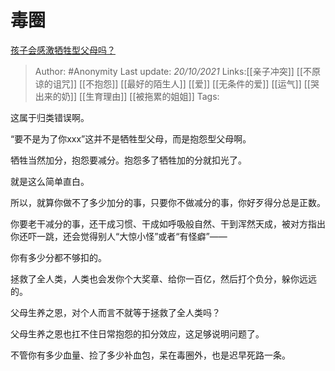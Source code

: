 # 毒圈
[孩子会感激牺牲型父母吗？](https://www.zhihu.com/question/484341697/answer/2178860390)

> Author: #Anonymity
> Last update: *20/10/2021*
> Links:[[亲子冲突]] [[不原谅的诅咒]] [[不抱怨]] [[最好的陌生人]] [[爱]] [[无条件的爱]] [[运气]] [[哭出来的奶]] [[生育理由]] [[被拖累的姐姐]]
> Tags:

这属于归类错误啊。

“要不是为了你xxx”这并不是牺牲型父母，而是抱怨型父母啊。

牺牲当然加分，抱怨要减分。抱怨多了牺牲加的分就扣光了。

就是这么简单直白。

所以，就算你做不了多少加分的事，只要你不做减分的事，你好歹得分总是正数。

你要老干减分的事，还干成习惯、干成如呼吸般自然、干到浑然天成，被对方指出你还吓一跳，还会觉得别人“大惊小怪”或者“有怪癖”——

你有多少分都不够扣的。

拯救了全人类，人类也会发你个大奖章、给你一百亿，然后打个负分，躲你远远的。

父母生养之恩，对个人而言不就等于拯救了全人类吗？

父母生养之恩也扛不住日常抱怨的扣分效应，这足够说明问题了。

不管你有多少血量、捡了多少补血包，呆在毒圈外，也是迟早死路一条。

